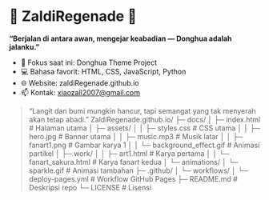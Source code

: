 # 🌌 ZaldiRegenade 🌌

**“Berjalan di antara awan, mengejar keabadian — Donghua adalah jalanku.”**

- 🔭 Fokus saat ini: Donghua Theme Project
- 💻 Bahasa favorit: HTML, CSS, JavaScript, Python
- 🌐 Website: zaldiRegenade.github.io
- 📫 Kontak: xiaozall2007@gmail.com

> “Langit dan bumi mungkin hancur, tapi semangat yang tak menyerah akan tetap abadi.”
ZaldiRegenade.github.io/
├─ docs/
│  ├─ index.html              # Halaman utama
│  ├─ assets/
│  │   ├─ styles.css          # CSS utama
│  │   ├─ hero.jpg            # Banner utama
│  │   ├─ music.mp3           # Musik latar
│  │   ├─ fanart1.png         # Gambar karya 1
│  │   └─ background_effect.gif # Animasi partikel
│  ├─ work/
│  │   ├─ art1.html           # Karya pertama
│  │   └─ fanart_sakura.html  # Karya fanart kedua
│  └─ animations/
│      └─ sparkle.gif         # Animasi tambahan
├─ .github/
│  └─ workflows/
│      └─ deploy-pages.yml    # Workflow GitHub Pages
├─ README.md                  # Deskripsi repo
└─ LICENSE                    # Lisensi
